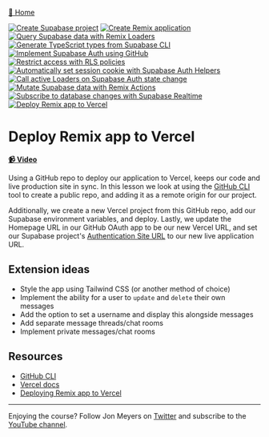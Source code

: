 [🏡 Home](../README.md)

[![Create Supabase project](https://placehold.co/15x15/00ff00/00ff00.png)](../01-create-supabase-project/README.md)
[![Create Remix application](https://placehold.co/15x15/00ff00/00ff00.png)](../02-create-remix-application/README.md)
[![Query Supabase data with Remix Loaders](https://placehold.co/15x15/00ff00/00ff00.png)](../03-query-supabase-data-with-remix-loaders/README.md)
[![Generate TypeScript types from Supabase CLI](https://placehold.co/15x15/00ff00/00ff00.png)](../04-generate-typescript-types-from-supabase-cli/README.md)
[![Implement Supabase Auth using GitHub](https://placehold.co/15x15/00ff00/00ff00.png)](../05-implement-supabase-auth-using-github/README.md)
[![Restrict access with RLS policies](https://placehold.co/15x15/00ff00/00ff00.png)](../06-restrict-access-with-rls-policies/README.md)
[![Automatically set session cookie with Supabase Auth Helpers](https://placehold.co/15x15/00ff00/00ff00.png)](../07-automatically-set-session-cookie-with-supabase-auth-helpers/README.md)
[![Call active Loaders on Supabase Auth state change](https://placehold.co/15x15/00ff00/00ff00.png)](../08-call-active-loaders-on-supabase-auth-state-change/README.md)
[![Mutate Supabase data with Remix Actions](https://placehold.co/15x15/00ff00/00ff00.png)](../09-mutate-supabase-data-with-remix-actions/README.md)
[![Subscribe to database changes with Supabase Realtime](https://placehold.co/15x15/00ff00/00ff00.png)](../10-subscribe-to-database-changes-with-supabase-realtime/README.md)
[![Deploy Remix app to Vercel](https://placehold.co/15x15/00ff00/00ff00.png)](../11-deploy-remix-app-to-vercel/README.md)

# Deploy Remix app to Vercel

**[📹 Video](TODO)**

Using a GitHub repo to deploy our application to Vercel, keeps our code and live production site in sync. In this lesson we look at using the [GitHub CLI](https://cli.github.com/) tool to create a public repo, and adding it as a remote origin for our project.

Additionally, we create a new Vercel project from this GitHub repo, add our Supabase environment variables, and deploy. Lastly, we update the Homepage URL in our GitHub OAuth app to be our new Vercel URL, and set our Supabase project's [Authentication Site URL](https://app.supabase.com/project/_/auth/url-configuration) to our new live application URL.

## Extension ideas

- Style the app using Tailwind CSS (or another method of choice)
- Implement the ability for a user to `update` and `delete` their own messages
- Add the option to set a username and display this alongside messages
- Add separate message threads/chat rooms
- Implement private messages/chat rooms

## Resources

- [GitHub CLI](https://cli.github.com/)
- [Vercel docs](https://vercel.com/docs)
- [Deploying Remix app to Vercel](https://vercel.com/guides/deploying-remix-with-vercel)

---

Enjoying the course? Follow Jon Meyers on [Twitter](https://twitter.com/jonmeyers_io) and subscribe to the [YouTube channel](https://www.youtube.com/c/jonmeyers).
